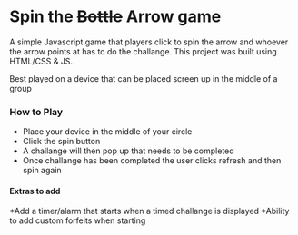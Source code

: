 # Spin the ~~Bottle~~ Arrow game

A simple Javascript game that players click to spin the arrow and whoever the arrow points at has to do the challange.
This project was built using HTML/CSS & JS.

Best played on a device that can be placed screen up in the middle of a group

### How to Play
  * Place your device in the middle of your circle
  * Click the spin button
  * A challange will then pop up that needs to be completed
  * Once challange has been completed the user clicks refresh and then spin again


#### Extras to add
 *Add a timer/alarm that starts when a timed challange is displayed
 *Ability to add custom forfeits when starting
